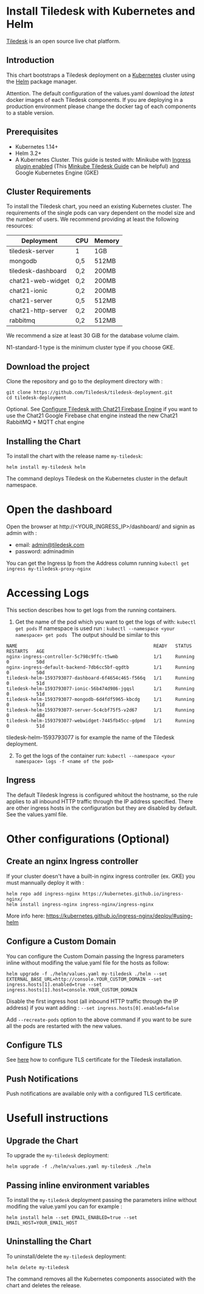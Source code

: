 # Install Tiledesk with Kubernetes and Helm

[Tiledesk](https://www.tiledesk.com/) is an open source live chat platform.

## Introduction

This chart bootstraps a Tiledesk deployment on a [Kubernetes](http://kubernetes.io) cluster using the [Helm](https://helm.sh) package manager.

Attention. The default configuration of the values.yaml download the *latest* docker images of each Tiledesk components. If you are deploying in a production environment please change the docker tag of each components to a stable version.

## Prerequisites

- Kubernetes 1.14+
- Helm 3.2+
- A Kubernetes Cluster. This guide is tested with: Minikube with [Ingress plugin enabled](https://kubernetes.io/docs/tasks/access-application-cluster/ingress-minikube/#enable-the-ingress-controller) (This [Minkube Tiledesk Guide](./docs/MINIKUBE.md) can be helpful) and Google Kubernetes Engine (GKE)


## Cluster Requirements
To install the Tiledesk chart, you need an existing Kubernetes cluster.
The requirements of the single pods can vary dependent on the model size and the number of users. We recommend providing at least the following resources:


| Deployment         | CPU | Memory |
|--------------------|-----|--------|
| tiledesk-server    | 1   | 1GB    |
| mongodb            | 0,5 | 512MB  |
| tiledesk-dashboard | 0,2 | 200MB  |
| chat21-web-widget  | 0,2 | 200MB  |
| chat21-ionic       | 0,2 | 200MB  |
| chat21-server      | 0,5 | 512MB  |
| chat21-http-server | 0,2 | 200MB  |
| rabbitmq           | 0,2 | 512MB  |

We recommend a size at least 30 GiB for the database volume claim.

N1-standard-1 type is the minimum cluster type if you choose GKE.

## Download the project

Clone the repository and go to the deployment directory with :

```console
git clone https://github.com/Tiledesk/tiledesk-deployment.git
cd tiledesk-deployment
```

Optional. See [Configure Tiledesk with Chat21 Firebase Engine](./docs/firebase-config.md) if you want to use the Chat21 Google Firebase chat engine instead the new Chat21 RabbitMQ + MQTT chat engine

## Installing the Chart

To install the chart with the release name `my-tiledesk`:

```console
helm install my-tiledesk helm
```

The command deploys Tiledesk on the Kubernetes cluster in the default namespace. 

# Open the dashboard
Open the browser at http://<YOUR_INGRESS_IP>/dashboard/ and signin as admin with :

* email: admin@tiledesk.com
* password: adminadmin

You can get the Ingress Ip from the Address column running ```kubectl get ingress my-tiledesk-proxy-nginx```

# Accessing Logs
This section describes how to get logs from the running containers.

1. Get the name of the pod which you want to get the logs of with: ```kubectl get pods```
If namespace is used run : ```kubectl --namespace <your namespace> get pods ```
The output should be similar to this
```
NAME                                                  READY   STATUS    RESTARTS   AGE
nginx-ingress-controller-5c798c9ffc-t5wmb             1/1     Running   0          50d
nginx-ingress-default-backend-7db6cc5bf-qgdtb         1/1     Running   0          50d
tiledesk-helm-1593793077-dashboard-6f4654c465-f566q   1/1     Running   0          51d
tiledesk-helm-1593793077-ionic-56b474d986-jgqsl       1/1     Running   0          51d
tiledesk-helm-1593793077-mongodb-6d4fdf5965-kbcdg     1/1     Running   0          51d
tiledesk-helm-1593793077-server-5c4cbf75f5-v2d67      1/1     Running   0          48d
tiledesk-helm-1593793077-webwidget-7445fb45cc-gdpmd   1/1     Running   0          51d
```
tiledesk-helm-1593793077 is for example the name of the Tiledesk deployment.

2. To get the logs of the container run: ```kubectl --namespace <your namespace> logs -f <name of the pod>```

## Ingress

The default Tiledesk Ingress is configured whitout the hostname, so the rule applies to all inbound HTTP traffic through the IP address specified. There are other ingress hosts in the configuration but they are disabled by default. See the values.yaml file.

# Other configurations (Optional)

## Create an nginx Ingress controller
If your cluster doesn't have a built-in nginx ingress controller (ex. GKE) you must mannually deploy it with :

```console
helm repo add ingress-nginx https://kubernetes.github.io/ingress-nginx/
helm install ingress-nginx ingress-nginx/ingress-nginx
```

More info here: https://kubernetes.github.io/ingress-nginx/deploy/#using-helm



## Configure a Custom Domain

You can configure the Custom Domain passing the Ingress parameters inline without modifing the value.yaml file for the hosts as follow:


```console
helm upgrade -f ./helm/values.yaml my-tiledesk ./helm --set EXTERNAL_BASE_URL=http://console.YOUR_CUSTOM_DOMAIN --set ingress.hosts[1].enabled=true --set ingress.hosts[1].host=console.YOUR_CUSTOM_DOMAIN
```

Disable the first ingress host (all inbound HTTP traffic through the IP address) if you want adding : ```--set ingress.hosts[0].enabled=false```

Add ```--recreate-pods``` option to the above command if you want to be sure all the pods are restarted with the new values.

## Configure TLS

See [here](https://github.com/Tiledesk/tiledesk-deployment/blob/master/helm/docs/tls.md) how to configure TLS certificate for the Tiledesk installation. 


## Push Notifications

Push notifications are available only with a configured TLS certificate.


# Usefull instructions

## Upgrade the Chart


To upgrade the `my-tiledesk` deployment:

```console
helm upgrade -f ./helm/values.yaml my-tiledesk ./helm
```
##  Passing inline environment variables

To install the `my-tiledesk` deployment passing the parameters inline without modifing the value.yaml you can for example :

```console
helm install helm --set EMAIL_ENABLED=true --set EMAIL_HOST=YOUR_EMAIL_HOST 
```

## Uninstalling the Chart

To uninstall/delete the `my-tiledesk` deployment:

```console
helm delete my-tiledesk
```

The command removes all the Kubernetes components associated with the chart and deletes the release.
